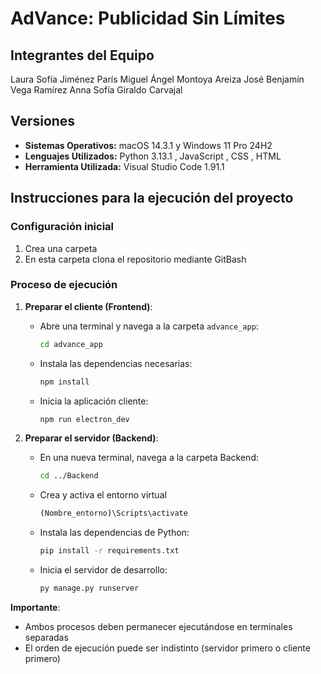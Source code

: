 # AdVance: Publicidad Sin Límites
## Integrantes del Equipo
Laura Sofía Jiménez París
Miguel Ángel Montoya Areiza
José Benjamín Vega Ramírez
Anna Sofía Giraldo Carvajal
## Versiones
 - **Sistemas Operativos:** macOS 14.3.1  y Windows 11 Pro 24H2
 - **Lenguajes Utilizados:** Python 3.13.1 , JavaScript , CSS , HTML
 - **Herramienta Utilizada:** Visual Studio Code 1.91.1  
 
## Instrucciones para la ejecución del proyecto

### Configuración inicial
1. Crea una carpeta
2. En esta carpeta clona el repositorio mediante GitBash

### Proceso de ejecución 

1. **Preparar el cliente (Frontend)**:
   - Abre una terminal y navega a la carpeta `advance_app`:
     ```bash
     cd advance_app
     ```
   - Instala las dependencias necesarias:
     ```bash
     npm install
     ```
   - Inicia la aplicación cliente:
     ```bash
     npm run electron_dev
     ```

2. **Preparar el servidor (Backend)**:
   - En una nueva terminal, navega a la carpeta Backend:
     ```bash
     cd ../Backend
     ```
   - Crea y activa el entorno virtual
     ```bash
     (Nombre_entorno)\Scripts\activate
     ```
   - Instala las dependencias de Python:
     ```bash
     pip install -r requirements.txt
     ```
   - Inicia el servidor de desarrollo:
     ```bash
     py manage.py runserver
     ```

**Importante**: 
- Ambos procesos deben permanecer ejecutándose en terminales separadas
- El orden de ejecución puede ser indistinto (servidor primero o cliente primero)
